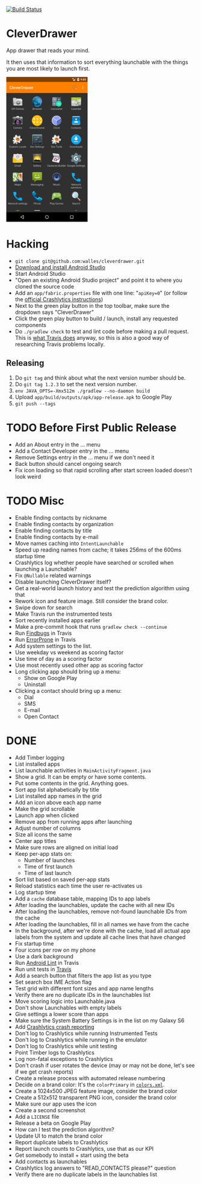 [![Build Status](https://travis-ci.org/walles/cleverdrawer.svg?branch=master)](https://travis-ci.org/walles/cleverdrawer)

# CleverDrawer

App drawer that reads your mind.

It then uses that information to sort everything launchable with
the things you are most likely to launch first.

<img src="media/screenshot-vertical-phone.png" width="216" height="384">

# Hacking
* `git clone git@github.com:walles/cleverdrawer.git`
* [Download and install Android Studio](https://developer.android.com/sdk/index.html)
* Start Android Studio
* "Open an existing Android Studio project" and point it to where you cloned the source code
* Add an `app/fabric.properties` file with one line: "`apiKey=0`" (or follow the [official Crashlytics
instructions](https://docs.fabric.io/android/fabric/settings/working-in-teams.html#android-projects))
* Next to the green play button in the top toolbar, make sure the dropdown says "CleverDrawer"
* Click the green play button to build / launch, install any requested components
* Do `./gradlew check` to test and lint code before making a pull request. This is
[what Travis does](https://github.com/walles/exactype/blob/master/.travis.yml) anyway, so this is
also a good way of researching Travis problems locally.

## Releasing
1. Do `git tag` and think about what the next version number should be.
2. Do `git tag 1.2.3` to set the next version number.
3. `env JAVA_OPTS=-Xmx512m ./gradlew --no-daemon build`
4. Upload `app/build/outputs/apk/app-release.apk` to Google Play
5. `git push --tags`

# TODO Before First Public Release
* Add an About entry in the ... menu
* Add a Contact Developer entry in the ... menu
* Remove Settings entry in the ... menu if we don't need it
* Back button should cancel ongoing search
* Fix icon loading so that rapid scrolling after start screen loaded
doesn't look weird

# TODO Misc
* Enable finding contacts by nickname
* Enable finding contacts by organization
* Enable finding contacts by title
* Enable finding contacts by e-mail
* Move names caching into `IntentLaunchable`
* Speed up reading names from cache; it takes 256ms of the 600ms startup time
* Crashlytics log whether people have searched or scrolled when
launching a Launchable?
* Fix `@Nullable` related warnings
* Disable launching CleverDrawer itself?
* Get a real-world launch history and test the prediction algorithm
using that
* Rework icon and feature image. Still consider the brand color.
* Swipe down for search
* Make Travis run the instrumented tests
* Sort recently installed apps earlier
* Make a pre-commit hook that runs `gradlew check --continue`
* Run [Findbugs](https://docs.gradle.org/current/userguide/findbugs_plugin.html) in Travis
* Run [ErrorProne](https://github.com/google/error-prone/blob/master/examples/gradle/build.gradle) in Travis
* Add system settings to the list.
* Use weekday vs weekend as scoring factor
* Use time of day as a scoring factor
* Use most recently used other app as scoring factor
* Long clicking app should bring up a menu:
  * Show on Google Play
  * Uninstall
* Clicking a contact should bring up a menu:
  * Dial
  * SMS
  * E-mail
  * Open Contact

# DONE
* Add Timber logging
* List installed apps
* List launchable activities in `MainActivityFragment.java`
* Show a grid. It can be empty or have some contents.
* Put some contents in the grid. Anything goes.
* Sort app list alphabetically by title
* List installed app names in the grid
* Add an icon above each app name
* Make the grid scrollable
* Launch app when clicked
* Remove app from running apps after launching
* Adjust number of columns
* Size all icons the same
* Center app titles
* Make sure rows are aligned on initial load
* Keep per-app stats on:
  * Number of launches
  * Time of first launch
  * Time of last launch
* Sort list based on saved per-app stats
* Reload statistics each time the user re-activates us
* Log startup time
* Add a `cache` database table, mapping IDs to app labels
* After loading the launchables, update the cache with all new IDs
* After loading the launchables, remove not-found launchable IDs from
the cache
* After loading the launchables, fill in all names we have from the
cache
* In the background, after we're done with the cache, load all actual
app labels from the system and update all cache lines that have changed
* Fix startup time
* Four icons per row on my phone
* Use a dark background
* Run [Android Lint](http://tools.android.com/tips/lint-checks) in Travis
* Run unit tests in [Travis](https://travis-ci.org/)
* Add a search button that filters the app list as you type
* Set search box IME Action flag
* Test grid with different font sizes and app name lengths
* Verify there are no duplicate IDs in the launchables list
* Move scoring logic into Launchable.java
* Don't show Launchables with empty labels
* Give settings a lower score than apps
* Make sure the System Battery Settings is in the list on my Galaxy S6
* Add [Crashlytics crash reporting](https://fabric.io/kits/android/crashlytics/install)
* Don't log to Crashlytics while running Instrumented Tests
* Don't log to Crashlytics while running in the emulator
* Don't log to Crashlytics while unit testing
* Point Timber logs to Crashlytics
* Log non-fatal exceptions to Crashlytics
* Don't crash if user rotates the device (may or may not be done, let's
see if we get crash reports)
* Create a release process with automated release numbering
* Decide on a brand color: It's the `colorPrimary` in
[`colors.xml`](app/src/main/res/values/colors.xml).
* Create a 1024x500 JPEG feature image, consider the brand color
* Create a 512x512 transparent PNG icon, consider the brand color
* Make sure our app uses the icon
* Create a second screenshot
* Add a `LICENSE` file
* Release a beta on Google Play
* How can I test the prediction algorithm?
* Update UI to match the brand color
* Report duplicate labels to Crashlytics
* Report launch counts to Crashlytics, use that as our KPI
* Get somebody to install + start using the beta
* Add contacts as launchables
* Crashlytics log answers to "READ_CONTACTS please?" question
* Verify there are no duplicate labels in the launchables list
